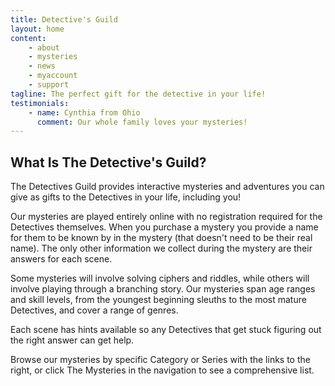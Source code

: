 ```yaml
---
title: Detective's Guild
layout: home 
content:
    - about
    - mysteries
    - news
    - myaccount
    - support
tagline: The perfect gift for the detective in your life!
testimonials:
    - name: Cynthia from Ohio
      comment: Our whole family loves your mysteries!
---
```

## What Is The Detective's Guild?

The Detectives Guild provides interactive mysteries and adventures you can give as gifts to the Detectives in your life, including you!

Our mysteries are played entirely online with no registration required for the Detectives themselves. When you purchase a mystery you provide a name for them to be known by in the mystery (that doesn't need to be their real name). The only other information we collect during the mystery are their answers for each scene.

Some mysteries will involve solving ciphers and riddles, while others will involve playing through a branching story. Our mysteries span age ranges and skill levels, from the youngest beginning sleuths to the most mature Detectives, and cover a range of genres.

Each scene has hints available so any Detectives that get stuck figuring out the right answer can get help.

Browse our mysteries by specific Category or Series with the links to the right, or click The Mysteries in the navigation to see a comprehensive list.